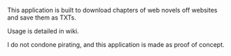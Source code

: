 This application is built to download chapters of web novels off websites and save them as TXTs.

Usage is detailed in wiki.

I do not condone pirating, and this application is made as proof of concept. 
